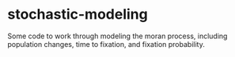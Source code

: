 # stochastic-modeling
Some code to work through modeling the moran process, including population changes, time to fixation, and fixation probability. 
